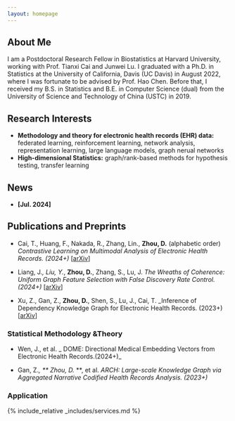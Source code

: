 ```yaml
---
layout: homepage
---
```


## About Me

I am a Postdoctoral Research Fellow in Biostatistics at Harvard University, working with Prof. Tianxi Cai and Junwei Lu. I graduated with a Ph.D. in Statistics at the University of California, Davis (UC Davis) in August 2022, where I was fortunate to be advised by Prof. Hao Chen. Before that, I received my B.S. in Statistics and B.E. in Computer Science (dual) from the University of Science and Technology of China (USTC) in 2019. 

## Research Interests

- **Methodology and theory for electronic health records (EHR) data:** federated learning, reinforcement learning, network analysis, representation learning, large language models, graph nerual networks
- **High-dimensional Statistics:** graph/rank-based methods for hypothesis testing, transfer learning

## News

- **[Jul. 2024]**

## Publications and Preprints

- Cai, T., Huang, F., Nakada, R., Zhang, Lin., **Zhou, D.** (alphabetic order)
_Contrastive Learning on Multimodal Analysis of Electronic Health Records. (2024+)_ [[arXiv](https://arxiv.org/abs/2403.14926)]

- Liang, J.*, Liu, Y.*, **Zhou, D.**, Zhang, S., Lu, J. _The Wreaths of Coherence: Uniform Graph Feature Selection with False Discovery Rate Control. (2024+)_ [[arXiv](https://arxiv.org/abs/2403.12284)]

- Xu, Z., Gan, Z., **Zhou, D.**, Shen, S., Lu, J., Cai, T. _Inference of Dependency Knowledge Graph for Electronic Health Records. (2023+) [[arXiv](https://arxiv.org/abs/2312.15611)]








### Statistical Methodology &Theory

- Wen, J., et al. _ DOME: Directional Medical Embedding Vectors from Electronic Health Records.(2024+)_

- Gan, Z.*, ** Zhou, D.* **, et al. _ARCH: Large-scale Knowledge Graph via Aggregated Narrative Codified Health Records Analysis. (2023+)_

### Application


{% include_relative _includes/services.md %}
